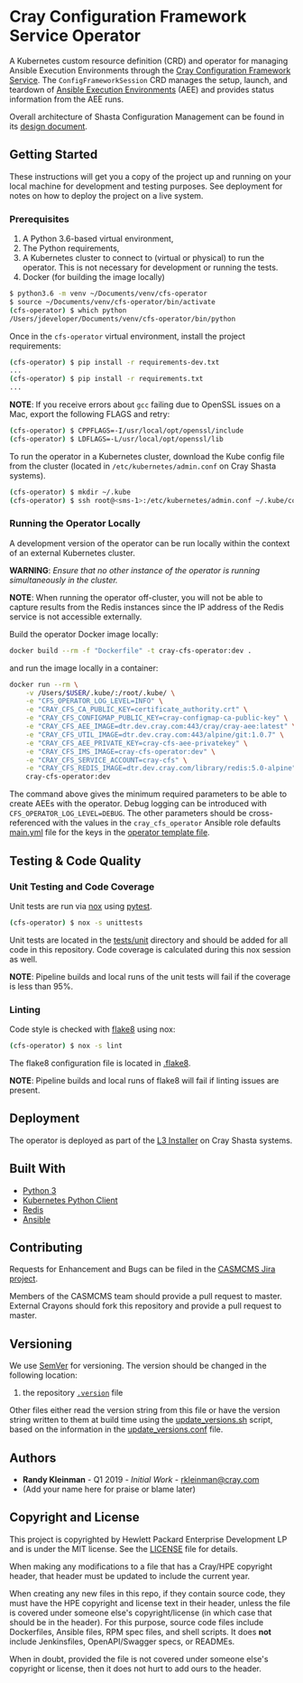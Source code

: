 # Cray Configuration Framework Service Operator

A Kubernetes custom resource definition (CRD) and operator for managing Ansible
Execution Environments through the [Cray Configuration Framework Service](https://stash.us.cray.com/projects/SCMS/repos/config-framework-service/browse).
The `ConfigFrameworkSession` CRD manages the setup, launch, and teardown of
[Ansible Execution Environments](https://stash.us.cray.com/projects/SCMS/repos/ansible-execution-environment/browse)
(AEE) and provides status information from the AEE runs.

Overall architecture of Shasta Configuration Management can be found in its
[design document](https://connect.us.cray.com/confluence/x/ZKmfBw).

## Getting Started

These instructions will get you a copy of the project up and running on your
local machine for development and testing purposes. See deployment for notes on
how to deploy the project on a live system.

### Prerequisites

1. A Python 3.6-based virtual environment,
2. The Python requirements,
3. A Kubernetes cluster to connect to (virtual or physical) to run the operator.
This is not necessary for development or running the tests.
4. Docker (for building the image locally)

```bash
$ python3.6 -m venv ~/Documents/venv/cfs-operator
$ source ~/Documents/venv/cfs-operator/bin/activate
(cfs-operator) $ which python
/Users/jdeveloper/Documents/venv/cfs-operator/bin/python
```

Once in the `cfs-operator` virtual environment, install the project requirements:

```bash
(cfs-operator) $ pip install -r requirements-dev.txt
...
(cfs-operator) $ pip install -r requirements.txt
...
```

__NOTE__: If you receive errors about `gcc` failing due to OpenSSL issues on a
Mac, export the following FLAGS and retry:

```bash
(cfs-operator) $ CPPFLAGS=-I/usr/local/opt/openssl/include
(cfs-operator) $ LDFLAGS=-L/usr/local/opt/openssl/lib
```

To run the operator in a Kubernetes cluster, download the Kube config file from
the cluster (located in `/etc/kubernetes/admin.conf` on Cray Shasta systems).

```bash
(cfs-operator) $ mkdir ~/.kube
(cfs-operator) $ ssh root@<sms-1>:/etc/kubernetes/admin.conf ~/.kube/config
```

### Running the Operator Locally

A development version of the operator can be run locally within the context of
an external Kubernetes cluster.

__WARNING__: _Ensure that no other instance of the operator is running
simultaneously in the cluster._

__NOTE__: When running the operator off-cluster, you will not be able to capture
results from the Redis instances since the IP address of the Redis service is
not accessible externally.

Build the operator Docker image locally:

```bash
docker build --rm -f "Dockerfile" -t cray-cfs-operator:dev .
```

and run the image locally in a container:

```bash
docker run --rm \
    -v /Users/$USER/.kube/:/root/.kube/ \
    -e "CFS_OPERATOR_LOG_LEVEL=INFO" \
    -e "CRAY_CFS_CA_PUBLIC_KEY=certificate_authority.crt" \
    -e "CRAY_CFS_CONFIGMAP_PUBLIC_KEY=cray-configmap-ca-public-key" \
    -e "CRAY_CFS_AEE_IMAGE=dtr.dev.cray.com:443/cray/cray-aee:latest" \
    -e "CRAY_CFS_UTIL_IMAGE=dtr.dev.cray.com:443/alpine/git:1.0.7" \
    -e "CRAY_CFS_AEE_PRIVATE_KEY=cray-cfs-aee-privatekey" \
    -e "CRAY_CFS_IMS_IMAGE=cray-cfs-operator:dev" \
    -e "CRAY_CFS_SERVICE_ACCOUNT=cray-cfs" \
    -e "CRAY_CFS_REDIS_IMAGE=dtr.dev.cray.com/library/redis:5.0-alpine" \
    cray-cfs-operator:dev
```

The command above gives the minimum required parameters to be able to create
AEEs with the operator. Debug logging can be introduced with
`CFS_OPERATOR_LOG_LEVEL=DEBUG`. The other parameters should be cross-referenced
with the values in the `cray_cfs_operator` Ansible role defaults
[main.yml](./ansible/roles/cray_cfs_operator/defaults/main.yml) file for the
keys in the [operator template file](./ansible/roles/cray_cfs_operator/templates/cray-cfs-operator.yaml.j2).

## Testing & Code Quality

### Unit Testing and Code Coverage

Unit tests are run via [nox](https://nox.thea.codes/en/stable/index.html) using
[pytest](https://docs.pytest.org/en/latest/).

```bash
(cfs-operator) $ nox -s unittests
```

Unit tests are located in the [tests/unit](./tests/unit) directory and should be added for all code in this repository.
Code coverage is calculated during this nox session as well.

__NOTE__: Pipeline builds and local runs of the unit tests will fail if the
coverage is less than 95%.

### Linting

Code style is checked with [flake8](http://flake8.pycqa.org/en/latest/) using nox:

```bash
(cfs-operator) $ nox -s lint
```

The flake8 configuration file is located in [.flake8](./.flake8).

__NOTE__: Pipeline builds and local runs of flake8 will fail if linting issues
are present.

## Deployment

The operator is deployed as part of the [L3 Installer](https://stash.us.cray.com/projects/SCMS/repos/l3-installer/browse)
on Cray Shasta systems.

## Built With

* [Python 3](https://docs.python.org/3/)
* [Kubernetes Python Client](https://github.com/kubernetes-client/python)
* [Redis](https://redis-py.readthedocs.io/en/latest/)
* [Ansible](https://docs.ansible.com)

## Contributing

Requests for Enhancement and Bugs can be filed in the [CASMCMS Jira project](https://connect.us.cray.com/jira/CreateIssue!default.jspa?selectedProjectKey=CASMCMS).

Members of the CASMCMS team should provide a pull request to master. External
Crayons should fork this repository and provide a pull request to master.

## Versioning

We use [SemVer](semver.org) for versioning. The version should be changed in the
following location:

1. the repository [`.version`](./.version) file

Other files either read the version string from this file or have the version string written to them at build time using the 
[update_versions.sh](update_versions.sh) script, based on the information in the 
[update_versions.conf](update_versions.conf) file.

## Authors

* __Randy Kleinman__ - Q1 2019 - _Initial Work_ - rkleinman@cray.com
* (Add your name here for praise or blame later)

## Copyright and License
This project is copyrighted by Hewlett Packard Enterprise Development LP and is under the MIT
license. See the [LICENSE](LICENSE) file for details.

When making any modifications to a file that has a Cray/HPE copyright header, that header
must be updated to include the current year.

When creating any new files in this repo, if they contain source code, they must have
the HPE copyright and license text in their header, unless the file is covered under
someone else's copyright/license (in which case that should be in the header). For this
purpose, source code files include Dockerfiles, Ansible files, RPM spec files, and shell
scripts. It does **not** include Jenkinsfiles, OpenAPI/Swagger specs, or READMEs.

When in doubt, provided the file is not covered under someone else's copyright or license, then
it does not hurt to add ours to the header.
